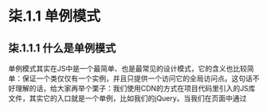 # 柒.1.1  单例模式

## 柒.1.1.1 什么是单例模式

​		单例模式其实在JS中是一个最简单、也是最常见的设计模式，它的含义也比较简单：保证一个类仅仅有一个实例，并且只提供一个访问它的全局访问点。这句话不好理解的话，给大家再举个栗子：我们使用CDN的方式在项目代码里引入的JS库文件，其实它的入口就是一个单例，比如我们的jQuery。当我们在页面中通过<script>标签引入jQuery后，在JS代码里就可以使用"$"符号来访问jQuery里的所有方法了，这里的$符号其实就是jQuery对外提供的唯一访问点，也是jQuery的唯一一个对象实例，我们可以这么理解。

## 柒.1.1.2 单例模式应用场景

​		单例模式的应用场景其实非常多，比如有些对象我们只需要一个的话，那么就可以使用单例模式，比如线程池、全局缓存、浏览器的window对象等，还有我们前后端交互的时候所用的数据库连接、webSocket连接等都可以使用单例，还有一些前端UI组件也可以用单例，比如那些弹窗，最简单的就是登录弹窗。用户如果登陆了就不给他显示登录弹窗，如果没登录的话就要在用户点击登录按钮后显示弹窗，显示弹窗的时候我们不可能给他每次点击登录按钮时都创建一个弹窗吧，只能是首先创建一个弹窗，在用户点击了这个按钮时将它显示，这样一来就能确保你的整个应用中是只有一个登陆弹窗的，而不是每次点击登录按钮时给他创建多个弹窗造成不必要的DOM浪费。

## 柒.1.1.3 单例模式实现思想

​		就像上述应用场景提到的一样，每次点击按钮时仅仅控制弹窗显示与否即可，并不需要每次都创建一个新的弹窗。那这样的需求如何实现呢，其实很简单，我们只需要定义一个变量即可，这个变量用来标记弹窗或者某个单例是否已经创建，如果创建了则返回创建后的对象，如果没创建就新建一个对象即可。所以单例模式的实现仅需要一个变量就可以完成。

## 柒.1.1.4 单例模式具体实现

### 一、正常的实现

		此处我们不讨论传统语言中单例模式的实现过程，因为JS本身就是一门没有“类”的编程语言，在ES6开始虽然加入了类的概念，但那更多的是一种语法糖。所以在JS中实现单例模式跟在传统编程语言中的实现过程不太一致，我们也没有必要将传统语言中单例模式的实现过程生搬硬套在JS中。在JS中实现单例模式可以说是更加的简单。

​		单例模式的核心概念其实只有两点：保证只有一个对象，并且提供全局访问。

​		那么在JS中我们通过对象字面量的方式创建的对象，就能保证“只有一个对象”这个条件，其次，我们将这个对象定义在全局作用域中，就能满足“提供全局访问”这个条件，所以结合来看，通过对象字面量的方式，定义在全局作用域中的对象完完全全满足单例模式的两个条件，所以单例模式在JS中最简单的实现方式如下：

```js
ar objectA = {};    //定义在全局作用域中
```

​		但是以上这种方式虽然实现了单例模式，却存在一个问题，全局作用域中定义对象会造成作用域环境污染，并且在代码后期某个地方很有可能会出现不经意间将这个对象修改掉的情况。这两个问题，我们通过以下两种方式来解决：

1、使用命名空间

使用命名空间其实并不会解决全局作用域污染这个问题，但是在一定程度上可以减少全局作用域中变量的数量，如下方式：

```js
var nameSpaceA = {
    objectA: function() {

    },
    objectB: function() {

    }
};
```

上述代码中我们将objectA和objectB直接定义成了nameSpaceA的属性，这就减少了全局作用域中变量的数量，在一定程度上规避了变量直接跟全局作用域打交道的机会。

2、使用闭包封装私有变量

除了命名空间的方式之外，我们可以使用闭包直接将一些变量封装为私有变量，如下：

```js
var objectB = (function() {
    var _name = 'www.xbeichen.cn';
    var _age = 25;
    return {
        getInfo: function() {
            return `${_name}的年龄已经是${_age}岁了哦`;
        }
    }
})();
```

上述代码中我们将_name和_age两个变量用闭包进行了封装，这样一来在全局作用域中是访问不到这两个变量的。

二、惰性单例

惰性单例是单例模式中的一个重点，它的含义很简单：在需要的时候才创建对象，并不是一开始就创建对象。

还是用登录窗的例子来说事，如果不用惰性单例的话，可能是这样的实现方式：当我们进入系统的时候，这个登录弹窗也会随之创建，不过此时它是隐藏的，当用户点击登录按钮的时候它的显示属性才会改变，它才会弹出登录面板让用户登录。但是这样存在的一个问题就是，如果用户打开网页就是想看看网页上的其他信息，并不想登录的话，是不是就白白创建了一个登录弹窗，但却没有用到它呢，这样造成了DOM浪费啊。

如果用了惰性单例，那可能是这样的情形：当我们进入系统的时候，不会一开始就创建这个登录弹窗，只有在用户点击了登录按钮的时候，才会去创建并让它显示，这样一来就避免了多余的DOM浪费。但是这样一来又有问题，这样仅仅是实现了惰性的特点，并没有单例的效果，因为每次点击的时候都会创建这个弹窗，这个问题解决起来其实很简单，我们定义一个变量来标记是否创建过弹窗就可以啦，这样就达到了惰性单例的效果，如下：

```js
//惰性单例
var createLoginView = (function() {
    var div;
    return function() {
        if(!div) {
            div = document.createElement('div');
            div.innerHTML = '登录弹窗';
            div.style.display = 'none';
            document.body.appendChild(div);
        }

        return div;
    }
})();

document.getElementById('loginButton').onclick = function() {
    var loginView = createLoginView();
    loginView.style.display = 'block';
}
```

上述代码我们实现了惰性单例，但是这段代码违反单一职责原则，所有的逻辑都在createLoginView对象内部，假如后期我们想创建iframe、script这些标签的时候，我们就需要去修改createLoginView内部的代码，还得照抄一遍，这样是很糟糕的一件事情。

我们按下面的方法实现一个通用的惰性单例：

```js
 //通用的惰性单例
    var getSingle = function(fn) {
        var result;
        return function() {
            return result || (result = fn.apply(this,arguments));
        }
    };

    var createLoginView = function() {   //创建div
        var div = document.createElement('div');
        div.innerHTML = '登录弹窗';
        div.style.display = 'none';
        document.body.appendChild(div);
        return div;
    };
    var createSingleLoginView = getSingle(createLoginView);

    var createIframeView = function() {   //创建iframe
        var iframe = document.createElement('iframe');
        document.body.appendChild(iframe);
        return iframe;
    };
    var createSingleIframeView = getSingle(createIframeView);

    document.getElementById('loginButton').onclick = function() {
        var loginView = createSingleLoginView();
        loginView.style.display = 'block';
    }

    document.getElementById('iframeButton').onclick = function() {
        var iframeView = createSingleIframeView();
        iframeView.src = 'http://www.xbeichen.cn';
    }
```

在上面的代码里我们将创建标签对象的代码和管理单例的代码分别放在了不同的方法中，这两个方法互不影响，但是当它们组合使用时却完成了单例模式的实现，这无疑是很成功的。

## 柒.1.1.5 总结

​		这篇文章我们介绍了一下最简单的单例模式在JS中的实现，介绍的时候并没有像传统语言中那样去生搬硬套，而是充分使用了JS语言的特点来实现的，包括后面实现惰性单例的时候，用到了JS中的高阶函数、闭包这些知识点，所以大家在学习设计模式之前还是要有一定的JS高级基础知识才可以。